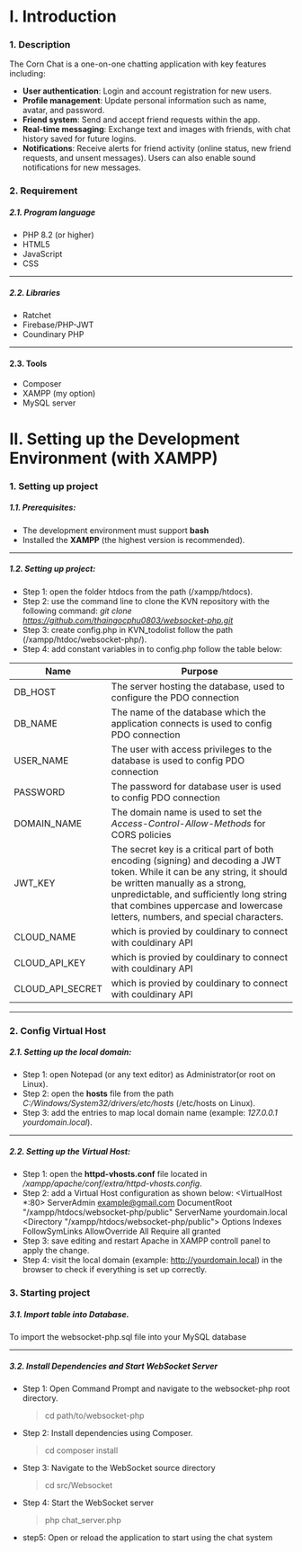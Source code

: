 # I. Introduction
### 1. Description

The Corn Chat is a one-on-one chatting application with key features including:

- **User authentication**: Login and account registration for new users.
- **Profile management**: Update personal information such as name, avatar, and password.
- **Friend system**: Send and accept friend requests within the app.
- **Real-time messaging**: Exchange text and images with friends, with chat history saved for future logins.
- **Notifications**: Receive alerts for friend activity (online status, new friend requests, and unsent messages). Users can also enable sound notifications for new messages.

### 2. Requirement
##### 2.1. Program language
- PHP 8.2 (or higher)
- HTML5
- JavaScript
- CSS
------------

##### 2.2. Libraries
- Ratchet
- Firebase/PHP-JWT
- Coundinary PHP

------------

#### 2.3. Tools
- Composer
- XAMPP (my option)
- MySQL server
# II. Setting up the Development Environment (with XAMPP)
### 1. Setting up project
##### 1.1. Prerequisites:
- The development environment must support **bash**
- Installed the **XAMPP** (the highest version is recommended).

------------


##### 1.2. Setting up project:
- Step 1: open the folder htdocs from the path (/xampp/htdocs).
- Step 2: use the command line to clone the KVN repository with the following command: *git clone https://github.com/thaingocphu0803/websocket-php.git*
- Step 3: create config.php in KVN_todolist follow the path (/xampp/htdoc/websocket-php/).
- Step 4: add constant variables in to config.php follow the table below:

| Name  | Purpose  |
| ------------ | ------------ |
| DB_HOST|The server hosting the database, used to configure the PDO connection|
|DB_NAME|The name of the database which the application connects is used to config PDO connection|
|USER_NAME|The user with access privileges to the database is used to config PDO connection|
|PASSWORD|The password for database user is used to config PDO connection|
|DOMAIN_NAME|The domain name is used to set the *Access-Control-Allow-Methods* for CORS policies|
|JWT_KEY|The secret key is a critical part of both encoding (signing) and decoding a JWT token. While it can be any string, it should be written manually as a strong, unpredictable, and sufficiently long string that combines uppercase and lowercase letters, numbers, and special characters.|
|CLOUD_NAME|which is provied by couldinary to connect with couldinary API|
|CLOUD_API_KEY|which is provied by couldinary to connect with couldinary API|
|CLOUD_API_SECRET|which is provied by couldinary to connect with couldinary API|

------------

### 2. Config Virtual Host
##### 2.1. Setting up the local domain:
- Step 1: open Notepad (or any text editor) as Administrator(or root on Linux).
- Step 2: open the **hosts** file from the path *C:/Windows/System32/drivers/etc/hosts* (/etc/hosts on Linux).
- Step 3: add the entries to map local domain name (example: *127.0.0.1 yourdomain.local*).

------------


##### 2.2. Setting up the Virtual Host:
- Step 1: open the **httpd-vhosts.conf** file located in */xampp/apache/conf/extra/httpd-vhosts.config*.
- Step 2: add a Virtual Host configuration as shown below:
		<VirtualHost *:80>
			ServerAdmin example@gmail.com
			DocumentRoot "/xampp/htdocs/websocket-php/public"
			ServerName yourdomain.local
			<Directory "/xampp/htdocs/websocket-php/public">
				Options Indexes FollowSymLinks
				AllowOverride All
				Require all granted
			</Directory>
		</VirtualHost>
- Step 3: save editing and restart Apache in XAMPP controll panel to apply the change.
- Step 4: visit the local domain (example: http://yourdomain.local) in the browser to check if everything is set up correctly.

### 3. Starting project
##### 3.1. Import table into Database.
To import the websocket-php.sql file into your MySQL database

------------

##### 3.2. Install Dependencies and Start WebSocket Server
- Step 1: Open Command Prompt and navigate to the websocket-php root directory. 	
	> cd path/to/websocket-php

- Step 2: Install dependencies using Composer.
	> cd composer install

- Step 3: Navigate to the WebSocket source directory
	> cd src/Websocket

- Step 4: Start the WebSocket server
	> php chat_server.php 

- step5: Open or reload the application to start using the chat system
